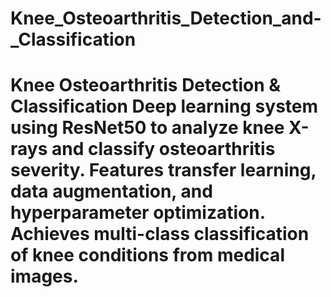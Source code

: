 # Knee_Osteoarthritis_Detection_and-_Classification
# Knee Osteoarthritis Detection &amp; Classification  Deep learning system using ResNet50 to analyze knee X-rays and classify osteoarthritis severity. Features transfer learning, data augmentation, and hyperparameter optimization. Achieves multi-class classification of knee conditions from medical images.
